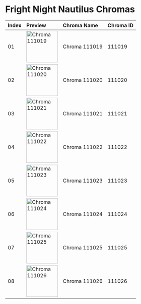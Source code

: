 # Fright Night Nautilus Chromas

| Index | Preview | Chroma Name | Chroma ID |
|:---|:---|:---|:---|
| 01 | <img src='https://raw.communitydragon.org/latest/plugins/rcp-be-lol-game-data/global/default/v1/champion-chroma-images/111/111019.png' alt='Chroma 111019' width='100'> | Chroma 111019 | 111019 |
| 02 | <img src='https://raw.communitydragon.org/latest/plugins/rcp-be-lol-game-data/global/default/v1/champion-chroma-images/111/111020.png' alt='Chroma 111020' width='100'> | Chroma 111020 | 111020 |
| 03 | <img src='https://raw.communitydragon.org/latest/plugins/rcp-be-lol-game-data/global/default/v1/champion-chroma-images/111/111021.png' alt='Chroma 111021' width='100'> | Chroma 111021 | 111021 |
| 04 | <img src='https://raw.communitydragon.org/latest/plugins/rcp-be-lol-game-data/global/default/v1/champion-chroma-images/111/111022.png' alt='Chroma 111022' width='100'> | Chroma 111022 | 111022 |
| 05 | <img src='https://raw.communitydragon.org/latest/plugins/rcp-be-lol-game-data/global/default/v1/champion-chroma-images/111/111023.png' alt='Chroma 111023' width='100'> | Chroma 111023 | 111023 |
| 06 | <img src='https://raw.communitydragon.org/latest/plugins/rcp-be-lol-game-data/global/default/v1/champion-chroma-images/111/111024.png' alt='Chroma 111024' width='100'> | Chroma 111024 | 111024 |
| 07 | <img src='https://raw.communitydragon.org/latest/plugins/rcp-be-lol-game-data/global/default/v1/champion-chroma-images/111/111025.png' alt='Chroma 111025' width='100'> | Chroma 111025 | 111025 |
| 08 | <img src='https://raw.communitydragon.org/latest/plugins/rcp-be-lol-game-data/global/default/v1/champion-chroma-images/111/111026.png' alt='Chroma 111026' width='100'> | Chroma 111026 | 111026 |
